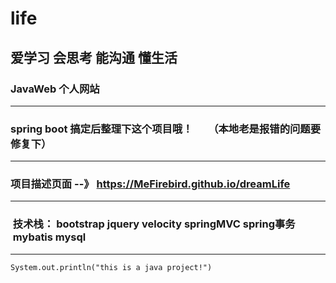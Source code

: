 # life
爱学习  会思考  能沟通    懂生活
---
### JavaWeb 个人网站
- - -
### spring boot 搞定后整理下这个项目哦！　　（本地老是报错的问题要修复下）
- - -


### 项目描述页面 --》 https://MeFirebird.github.io/dreamLife

***

###  技术栈： bootstrap jquery  velocity  springMVC  spring事务  mybatis  mysql 

***

`System.out.println("this is a java project!")`

